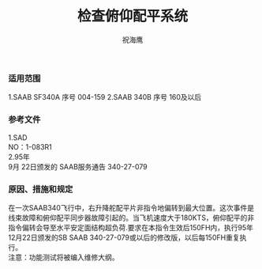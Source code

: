 ﻿---
amendno: 39-1548  
cadno: CAD1996-340B-01  
title: 检查俯仰配平系统  
publishdate: 1996-01-18  
effdate: 1996-01-19  
acmodels: ["SF34"]  
tags: []  
engs: []  
pns: []  
mfrs: ["SAAB"]  
admins: 中南管理局  
author: 祝海鹰  
---
  
### 适用范围  
1.SAAB SF340A 序号 004-159
2.SAAB 340B 序号 160及以后  
  
<!--more-->  
### 参考文件  
  1.SAD  
NO：1-083R1  
2.95年  
9月 22日颁发的 SAAB服务通告 340-27-079  
  
### 原因、措施和规定  

  在一次SAAB340飞行中，右升降舵配平片非指令地偏转到最大位置。这次事件是线束故障和俯仰配平同步器故障引起的。当飞机速度大于180KTS，俯仰配平的非指令偏转会导至水平安定面结构超负荷.要求在本指令生效后150FH内，执行95年12月22日颁发的SB SAAB 340-27-079或以后的修改版，以后每150FH重复执行。  
  注意：功能测试将被编入维修大纲。  
